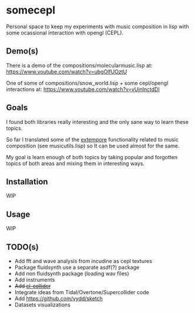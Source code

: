 # somecepl

Personal space to keep my experiments with music composition in lisp with some ocassional interaction with opengl (CEPL).

## Demo(s)
There is a demo of the compositions/molecularmusic.lisp at:
https://www.youtube.com/watch?v=ubgOlfUOztU

One of some of compositions/snow_world.lisp + some cepl/opengl interactions at:
https://www.youtube.com/watch?v=vUjnlnctdDI

## Goals
I found both libraries really interesting and the only sane way to learn these topics.

So far I translated some of the [extempore](https://github.com/digego/extempore) functionality related to music composition (see musicutils.lisp) so It can be used almost for the same.

My goal is learn enough of both topics by taking popular and forgotten topics of both areas and mixing them in interesting ways.

## Installation

WIP

## Usage
WIP

## TODO(s)
* Add fft and wave analysis from incudine as cepl textures
* Package fluidsynth use a separate asdf(?) package
* Add non fluidsynth package (loading wav files)
* Add instruments
* ~~Add [cl-collider](https://github.com/byulparan/cl-collider)~~
* Integrate ideas from Tidal/Overtone/Supercollider code
* Add https://github.com/vydd/sketch
* Datasets visualizations
